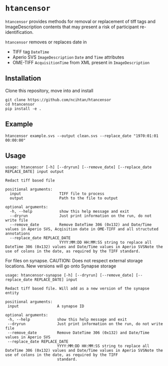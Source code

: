 # `htancensor`

`htancensor` provides methods for removal or replacement of tiff tags and ImageDescription contents that may present a risk of participant re-identification.

`htancensor` removes or replaces date in
- TIFF tag `DateTime`
- Aperio SVS `ImageDescription` `Date` and `Time` attributes
- OME-TIFF `AcquisitionTime` from XML present in `ImageDescription`

## Installation

Clone this repository, move into and install
```
git clone https://github.com/ncihtan/htancensor
cd htancensor
pip install -e .
```

## Example

```
htancensor example.svs --output clean.svs --replace_date "1970:01:01 00:00:00"
```

## Usage

```
usage: htancensor [-h] [--dryrun] [--remove_date] [--replace_date REPLACE_DATE] input output

Redact tiff based file

positional arguments:
  input                 TIFF file to process
  output                Path to the file to output

optional arguments:
  -h, --help            show this help message and exit
  --dryrun              Just print information on the run, do not write file
  --remove_date         Remove DateTime 306 (0x132) and Date/Time values in Aperio SVS, Acqisition date in OME-TIFF and all structuted annotations
  --replace_date REPLACE_DATE
                        YYYY:MM:DD HH:MM:SS string to replace all DateTime 306 (0x132) values and Date/Time values in Aperio SVSNote the use of colons in the date, as required by the TIFF standard.
```
 
 For files on synapse. CAUTION: Does not respect external storage locations. New versions will go onto Synapse storage

 ```
usage: htancensor-synapse [-h] [--dryrun] [--remove_date] [--replace_date REPLACE_DATE] input

Redact tiff based file. Will add as a new version of the synapse entity

positional arguments:
  input                 A synapse ID

optional arguments:
  -h, --help            show this help message and exit
  --dryrun              Just print information on the run, do not write file
  --remove_date         Remove DateTime 306 (0x132) and Date/Time values in Aperio SVS
  --replace_date REPLACE_DATE
                        YYYY:MM:DD HH:MM:SS string to replace all DateTime 306 (0x132) values and Date/Time values in Aperio SVSNote the use of colons in the date, as required by the TIFF
                        standard.
 ```
